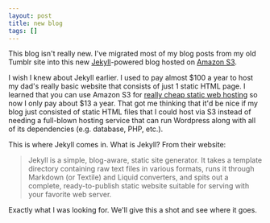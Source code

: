 ```yaml
---
layout: post
title: new blog
tags: []
---
```

This blog isn't really new. I've migrated most of my blog posts from my old Tumblr site into this new [Jekyll](http://jekyllrb.com)-powered blog hosted on [Amazon S3](http://aws.amazon.com/s3/). 

I wish I knew about Jekyll earlier. I used to pay almost $100 a year to host my dad's really basic website that consists of just 1 static HTML page. I learned that you can use Amazon S3 for [really cheap static web hosting](http://docs.aws.amazon.com/AmazonS3/latest/dev/WebsiteHosting.html) so now I only pay about $13 a year. That got me thinking that it'd be nice if my blog just consisted of static HTML files that I could host via S3 instead of needing a full-blown hosting service that can run Wordpress along with all of its dependencies (e.g. database, PHP, etc.). 

This is where Jekyll comes in. What is Jekyll? From their website:

> Jekyll is a simple, blog-aware, static site generator. It takes a template directory containing raw text files in various formats, runs it through Markdown (or Textile) and Liquid converters, and spits out a complete, ready-to-publish static website suitable for serving with your favorite web server.

Exactly what I was looking for. We'll give this a shot and see where it goes.

